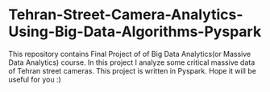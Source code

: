 # Tehran-Street-Camera-Analytics-Using-Big-Data-Algorithms-Pyspark
This repository contains Final Project of of Big Data Analytics(or Massive Data Analytics) course. In this project I analyze some critical massive data of Tehran street cameras. This project is written in Pyspark. Hope it will be useful for you :)
